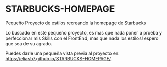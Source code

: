# STARBUCKS-HOMEPAGE
Pequeño Proyecto de estilos recreando la homepage de Starbucks


Lo buscado en este pequeño proyecto, es mas que nada poner a prueba y perfeccionar mis Skills con el FrontEnd, mas que nada los estilos! espero que sea de su agrado.


Puedes darle una pequeña vista previa al proyecto en: https://eliasb7.github.io/STARBUCKS-HOMEPAGE/
